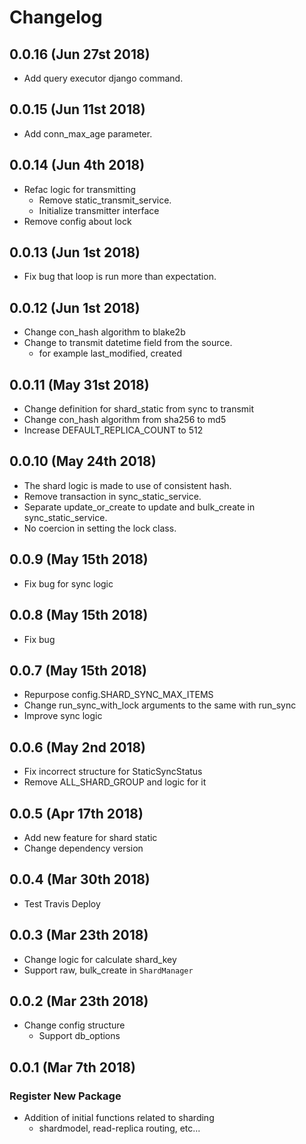 Changelog
=========
0.0.16 (Jun 27st 2018)
-------------------
- Add query executor django command.

0.0.15 (Jun 11st 2018)
-------------------
- Add conn_max_age parameter.

0.0.14 (Jun 4th 2018)
-------------------
- Refac logic for transmitting
    - Remove static_transmit_service.
    - Initialize transmitter interface
- Remove config about lock

0.0.13 (Jun 1st 2018)
-------------------
- Fix bug that loop is run more than expectation.

0.0.12 (Jun 1st 2018)
-------------------
- Change con_hash algorithm to blake2b
- Change to transmit datetime field from the source.
    - for example last_modified, created

0.0.11 (May 31st 2018)
-------------------
- Change definition for shard_static from sync to transmit
- Change con_hash algorithm from sha256 to md5
- Increase DEFAULT_REPLICA_COUNT to 512

0.0.10 (May 24th 2018)
-------------------
- The shard logic is made to use of consistent hash.
- Remove transaction in sync_static_service.
- Separate update_or_create to update and bulk_create in sync_static_service.
- No coercion in setting the lock class.

0.0.9 (May 15th 2018)
-------------------
- Fix bug for sync logic

0.0.8 (May 15th 2018)
-------------------
- Fix bug

0.0.7 (May 15th 2018)
-------------------
- Repurpose config.SHARD_SYNC_MAX_ITEMS
- Change run_sync_with_lock arguments to the same with run_sync
- Improve sync logic

0.0.6 (May 2nd 2018)
------------------
- Fix incorrect structure for StaticSyncStatus
- Remove ALL_SHARD_GROUP and logic for it

0.0.5 (Apr 17th 2018)
------------------
- Add new feature for shard static
- Change dependency version

0.0.4 (Mar 30th 2018)
------------------
- Test Travis Deploy

0.0.3 (Mar 23th 2018)
------------------
- Change logic for calculate shard_key
- Support raw, bulk_create in `ShardManager`

0.0.2 (Mar 23th 2018)
------------------
- Change config structure
  - Support db_options


0.0.1 (Mar 7th 2018)
------------------

### Register New Package
- Addition of initial functions related to sharding
    - shardmodel, read-replica routing, etc...
